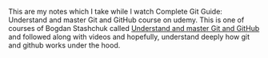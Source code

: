 This are my notes which I take while I watch Complete Git Guide: Understand and master Git and GitHub course on udemy. This is one of courses of  Bogdan Stashchuk called [ Understand and master Git and GitHub](https://www.udemy.com/course/git-and-github-complete-guide/) and followed along with videos and hopefully, understand deeply how git and github works under the hood. 

